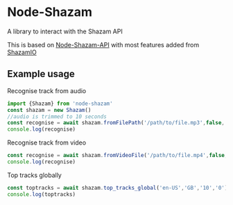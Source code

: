 # Node-Shazam
 A library to interact with the Shazam API

This is based on [Node-Shazam-API](https://github.com/asivery/node-shazam-api) with most features added from [ShazamIO](https://github.com/shazamio/ShazamIO)

## Example usage

Recognise track from audio
```js
import {Shazam} from 'node-shazam'
const shazam = new Shazam()
//audio is trimmed to 10 seconds
const recognise = await shazam.fromFilePath('/path/to/file.mp3',false,'en')
console.log(recognise)
``` 

Recognise track from video
```js
const recognise = await shazam.fromVideoFile('/path/to/file.mp4',false,'en')
console.log(recognise)
```

Top tracks globally
```js
const toptracks = await shazam.top_tracks_global('en-US','GB','10','0')
console.log(toptracks)
```